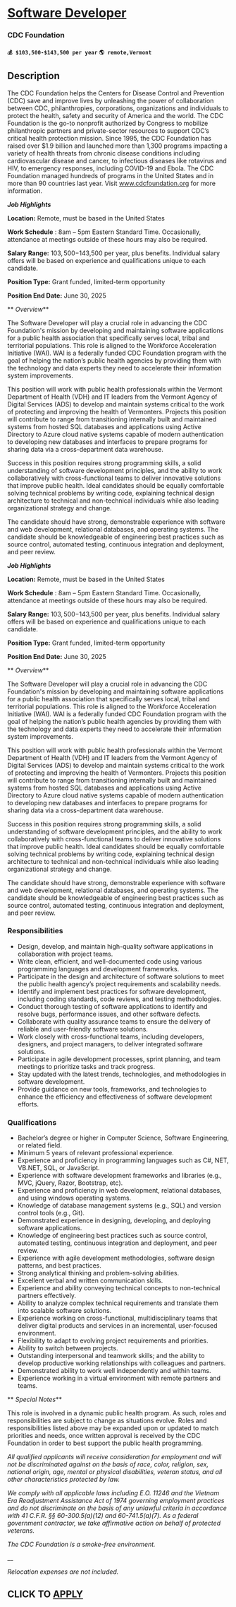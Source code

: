 # [Software Developer](https://www.remotewlb.com/apply/software-developer-135438)  
### CDC Foundation  
#### `💰 $103,500-$143,500 per year` `🌎 remote,Vermont`  

## Description

The CDC Foundation helps the Centers for Disease Control and Prevention (CDC) save and improve lives by unleashing the power of collaboration between CDC, philanthropies, corporations, organizations and individuals to protect the health, safety and security of America and the world. The CDC Foundation is the go-to nonprofit authorized by Congress to mobilize philanthropic partners and private-sector resources to support CDC’s critical health protection mission. Since 1995, the CDC Foundation has raised over $1.9 billion and launched more than 1,300 programs impacting a variety of health threats from chronic disease conditions including cardiovascular disease and cancer, to infectious diseases like rotavirus and HIV, to emergency responses, including COVID-19 and Ebola. The CDC Foundation managed hundreds of programs in the United States and in more than 90 countries last year. Visit www.cdcfoundation.org for more information.

  

**_Job Highlights_**

**Location:** Remote, must be based in the United States

**Work Schedule** : 8am – 5pm Eastern Standard Time. Occasionally, attendance at meetings outside of these hours may also be required.

 **Salary Range:** $103,500-$143,500 per year, plus benefits. Individual salary offers will be based on experience and qualifications unique to each candidate.

**Position Type:** Grant funded, limited-term opportunity

**Position End Date:** June 30, 2025

  

 ** _Overview_**

The Software Developer will play a crucial role in advancing the CDC Foundation's mission by developing and maintaining software applications for a public health association that specifically serves local, tribal and territorial populations. This role is aligned to the Workforce Acceleration Initiative (WAI). WAI is a federally funded CDC Foundation program with the goal of helping the nation’s public health agencies by providing them with the technology and data experts they need to accelerate their information system improvements.

This position will work with public health professionals within the Vermont Department of Health (VDH) and IT leaders from the Vermont Agency of Digital Services (ADS) to develop and maintain systems critical to the work of protecting and improving the health of Vermonters. Projects this position will contribute to range from transitioning internally built and maintained systems from hosted SQL databases and applications using Active Directory to Azure cloud native systems capable of modern authentication to developing new databases and interfaces to prepare programs for sharing data via a cross-department data warehouse.

Success in this position requires strong programming skills, a solid understanding of software development principles, and the ability to work collaboratively with cross-functional teams to deliver innovative solutions that improve public health. Ideal candidates should be equally comfortable solving technical problems by writing code, explaining technical design architecture to technical and non-technical individuals while also leading organizational strategy and change.

The candidate should have strong, demonstrable experience with software and web development, relational databases, and operating systems. The candidate should be knowledgeable of engineering best practices such as source control, automated testing, continuous integration and deployment, and peer review.

  

**_Job Highlights_**

**Location:** Remote, must be based in the United States

**Work Schedule** : 8am – 5pm Eastern Standard Time. Occasionally, attendance at meetings outside of these hours may also be required.

 **Salary Range:** $103,500-$143,500 per year, plus benefits. Individual salary offers will be based on experience and qualifications unique to each candidate.

**Position Type:** Grant funded, limited-term opportunity

**Position End Date:** June 30, 2025

  

 ** _Overview_**

The Software Developer will play a crucial role in advancing the CDC Foundation's mission by developing and maintaining software applications for a public health association that specifically serves local, tribal and territorial populations. This role is aligned to the Workforce Acceleration Initiative (WAI). WAI is a federally funded CDC Foundation program with the goal of helping the nation’s public health agencies by providing them with the technology and data experts they need to accelerate their information system improvements.

This position will work with public health professionals within the Vermont Department of Health (VDH) and IT leaders from the Vermont Agency of Digital Services (ADS) to develop and maintain systems critical to the work of protecting and improving the health of Vermonters. Projects this position will contribute to range from transitioning internally built and maintained systems from hosted SQL databases and applications using Active Directory to Azure cloud native systems capable of modern authentication to developing new databases and interfaces to prepare programs for sharing data via a cross-department data warehouse.

Success in this position requires strong programming skills, a solid understanding of software development principles, and the ability to work collaboratively with cross-functional teams to deliver innovative solutions that improve public health. Ideal candidates should be equally comfortable solving technical problems by writing code, explaining technical design architecture to technical and non-technical individuals while also leading organizational strategy and change.

The candidate should have strong, demonstrable experience with software and web development, relational databases, and operating systems. The candidate should be knowledgeable of engineering best practices such as source control, automated testing, continuous integration and deployment, and peer review.

  

### Responsibilities

* Design, develop, and maintain high-quality software applications in collaboration with project teams.
* Write clean, efficient, and well-documented code using various programming languages and development frameworks.
* Participate in the design and architecture of software solutions to meet the public health agency’s project requirements and scalability needs.
* Identify and implement best practices for software development, including coding standards, code reviews, and testing methodologies.
* Conduct thorough testing of software applications to identify and resolve bugs, performance issues, and other software defects.
* Collaborate with quality assurance teams to ensure the delivery of reliable and user-friendly software solutions.
* Work closely with cross-functional teams, including developers, designers, and project managers, to deliver integrated software solutions.
* Participate in agile development processes, sprint planning, and team meetings to prioritize tasks and track progress.
* Stay updated with the latest trends, technologies, and methodologies in software development.
* Provide guidance on new tools, frameworks, and technologies to enhance the efficiency and effectiveness of software development efforts.

  

### Qualifications

* Bachelor’s degree or higher in Computer Science, Software Engineering, or related field.
* Minimum 5 years of relevant professional experience.
* Experience and proficiency in programming languages such as C#, NET, VB.NET, SQL, or JavaScript.
* Experience with software development frameworks and libraries (e.g., MVC, jQuery, Razor, Bootstrap, etc).
* Experience and proficiency in web development, relational databases, and using windows operating systems.
* Knowledge of database management systems (e.g., SQL) and version control tools (e.g., Git).
* Demonstrated experience in designing, developing, and deploying software applications.
* Knowledge of engineering best practices such as source control, automated testing, continuous integration and deployment, and peer review.
* Experience with agile development methodologies, software design patterns, and best practices.
* Strong analytical thinking and problem-solving abilities.
* Excellent verbal and written communication skills.
* Experience and ability conveying technical concepts to non-technical partners effectively.
* Ability to analyze complex technical requirements and translate them into scalable software solutions.
* Experience working on cross-functional, multidisciplinary teams that deliver digital products and services in an incremental, user-focused environment.
* Flexibility to adapt to evolving project requirements and priorities.
* Ability to switch between projects.
* Outstanding interpersonal and teamwork skills; and the ability to develop productive working relationships with colleagues and partners.
* Demonstrated ability to work well independently and within teams.
* Experience working in a virtual environment with remote partners and teams.

  

 ** _Special Notes_**

This role is involved in a dynamic public health program. As such, roles and responsibilities are subject to change as situations evolve. Roles and responsibilities listed above may be expanded upon or updated to match priorities and needs, once written approval is received by the CDC Foundation in order to best support the public health programming.

  

_All qualified applicants will receive consideration for employment and will not be discriminated against on the basis of race, color, religion, sex, national origin, age, mental or physical disabilities, veteran status, and all other characteristics protected by law._

  

 _We comply with all applicable laws including E.O. 11246 and the Vietnam Era Readjustment Assistance Act of 1974 governing employment practices and do not discriminate on the basis of any unlawful criteria in accordance with 41 C.F.R. §§ 60-300.5(a)(12) and 60-741.5(a)(7). As a federal government contractor, we take affirmative action on behalf of protected veterans._

  

 _The CDC Foundation is a smoke-free environment._

 __

_Relocation expenses are not included._

  
## CLICK TO [APPLY](https://www.remotewlb.com/apply/software-developer-135438)

